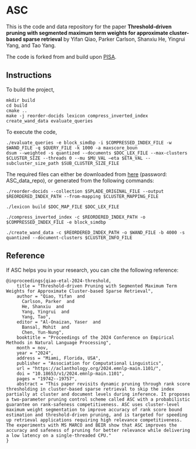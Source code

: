 # ASC

This is the code and data repository for the paper **Threshold-driven pruning with segmented maximum term weights for approximate cluster-based sparse retrieval** by Yifan Qiao, Parker Carlson, Shanxiu He, Yingrui Yang, and Tao Yang. 

The code is forked from and build upon [PISA](https://github.com/pisa-engine/pisa).

## Instructions

To build the project,

```
mkdir build
cd build
cmake ..
make -j reorder-docids lexicon compress_inverted_index create_wand_data evaluate_queries
```

To execute the code,

```
./evaluate_queries -e block_simdbp -i $COMPRESSED_INDEX_FILE -w $WAND_FILE -q $QUERY_FILE -k 1000 -a maxscore_boun
dsum --weighted -s quantized --documents $DOC_LEX_FILE --max-clusters $CLUSTER_SIZE --threads 0 --mu $MU_VAL —eta $ETA_VAL --subcluster_size_path $SUB_CLUSTER_SIZE_FILE
```

The required files can either be downloaded from [here](https://apple.box.com/s/1mh3llj93ls2mkj5aywphtzo8ad8wjsq) (password: ASC_data_repo), or generated from the following commands:

```
./reorder-docids --collection $SPLADE_ORIGINAL_FILE --output $REORDERED_INDEX_PATH --from-mapping $CLUSTER_MAPPING_FILE

./lexicon build $DOC_MAP_FILE $DOC_LEX_FILE

./compress_inverted_index -c $REORDERED_INDEX_PATH -o $COMPRESSED_INDEX_FILE -e block_simdbp

./create_wand_data -c $REORDERED_INDEX_PATH -o $WAND_FILE -b 4000 -s quantized --document-clusters $CLUSTER_INFO_FILE
```

## Reference

If ASC helps you in your research, you can cite the following reference:
```
@inproceedings{qiao-etal-2024-threshold,
    title = "Threshold-driven Pruning with Segmented Maximum Term Weights for Approximate Cluster-based Sparse Retrieval",
    author = "Qiao, Yifan  and
      Carlson, Parker  and
      He, Shanxiu  and
      Yang, Yingrui  and
      Yang, Tao",
    editor = "Al-Onaizan, Yaser  and
      Bansal, Mohit  and
      Chen, Yun-Nung",
    booktitle = "Proceedings of the 2024 Conference on Empirical Methods in Natural Language Processing",
    month = nov,
    year = "2024",
    address = "Miami, Florida, USA",
    publisher = "Association for Computational Linguistics",
    url = "https://aclanthology.org/2024.emnlp-main.1101/",
    doi = "10.18653/v1/2024.emnlp-main.1101",
    pages = "19742--19757",
    abstract = "This paper revisits dynamic pruning through rank score thresholding in cluster-based sparse retrieval to skip the index partially at cluster and document levels during inference. It proposes a two-parameter pruning control scheme called ASC with a probabilistic guarantee on rank-safeness competitiveness. ASC uses cluster-level maximum weight segmentation to improve accuracy of rank score bound estimation and threshold-driven pruning, and is targeted for speeding up retrieval applications requiring high relevance competitiveness. The experiments with MS MARCO and BEIR show that ASC improves the accuracy and safeness of pruning for better relevance while delivering a low latency on a single-threaded CPU."
}
```
